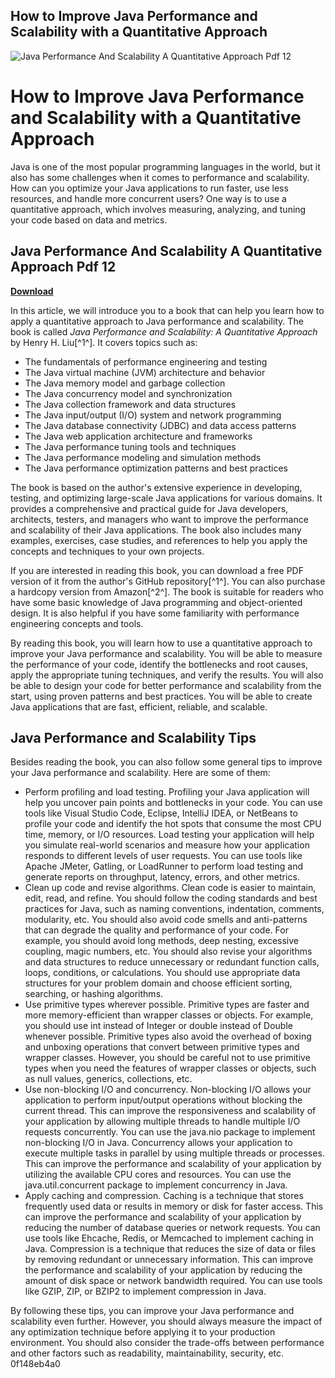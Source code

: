 ## How to Improve Java Performance and Scalability with a Quantitative Approach

 
![Java Performance And Scalability A Quantitative Approach Pdf 12](https://encrypted-tbn0.gstatic.com/images?q=tbn:ANd9GcRDzJFl0QCaZdJ7SG-uKM7q_1HJsCYJwpBeDosnodlT2zVra9oYSvCfd-k)

 
# How to Improve Java Performance and Scalability with a Quantitative Approach
 
Java is one of the most popular programming languages in the world, but it also has some challenges when it comes to performance and scalability. How can you optimize your Java applications to run faster, use less resources, and handle more concurrent users? One way is to use a quantitative approach, which involves measuring, analyzing, and tuning your code based on data and metrics.
 
## Java Performance And Scalability A Quantitative Approach Pdf 12


[**Download**](https://www.google.com/url?q=https%3A%2F%2Furlin.us%2F2tKOM1&sa=D&sntz=1&usg=AOvVaw0dr06PHntZDHGugXeFNEh6)

 
In this article, we will introduce you to a book that can help you learn how to apply a quantitative approach to Java performance and scalability. The book is called *Java Performance and Scalability: A Quantitative Approach* by Henry H. Liu[^1^]. It covers topics such as:
 
- The fundamentals of performance engineering and testing
- The Java virtual machine (JVM) architecture and behavior
- The Java memory model and garbage collection
- The Java concurrency model and synchronization
- The Java collection framework and data structures
- The Java input/output (I/O) system and network programming
- The Java database connectivity (JDBC) and data access patterns
- The Java web application architecture and frameworks
- The Java performance tuning tools and techniques
- The Java performance modeling and simulation methods
- The Java performance optimization patterns and best practices

The book is based on the author's extensive experience in developing, testing, and optimizing large-scale Java applications for various domains. It provides a comprehensive and practical guide for Java developers, architects, testers, and managers who want to improve the performance and scalability of their Java applications. The book also includes many examples, exercises, case studies, and references to help you apply the concepts and techniques to your own projects.
 
If you are interested in reading this book, you can download a free PDF version of it from the author's GitHub repository[^1^]. You can also purchase a hardcopy version from Amazon[^2^]. The book is suitable for readers who have some basic knowledge of Java programming and object-oriented design. It is also helpful if you have some familiarity with performance engineering concepts and tools.
 
By reading this book, you will learn how to use a quantitative approach to improve your Java performance and scalability. You will be able to measure the performance of your code, identify the bottlenecks and root causes, apply the appropriate tuning techniques, and verify the results. You will also be able to design your code for better performance and scalability from the start, using proven patterns and best practices. You will be able to create Java applications that are fast, efficient, reliable, and scalable.
  
## Java Performance and Scalability Tips
 
Besides reading the book, you can also follow some general tips to improve your Java performance and scalability. Here are some of them:

- Perform profiling and load testing. Profiling your Java application will help you uncover pain points and bottlenecks in your code. You can use tools like Visual Studio Code, Eclipse, IntelliJ IDEA, or NetBeans to profile your code and identify the hot spots that consume the most CPU time, memory, or I/O resources. Load testing your application will help you simulate real-world scenarios and measure how your application responds to different levels of user requests. You can use tools like Apache JMeter, Gatling, or LoadRunner to perform load testing and generate reports on throughput, latency, errors, and other metrics.
- Clean up code and revise algorithms. Clean code is easier to maintain, edit, read, and refine. You should follow the coding standards and best practices for Java, such as naming conventions, indentation, comments, modularity, etc. You should also avoid code smells and anti-patterns that can degrade the quality and performance of your code. For example, you should avoid long methods, deep nesting, excessive coupling, magic numbers, etc. You should also revise your algorithms and data structures to reduce unnecessary or redundant function calls, loops, conditions, or calculations. You should use appropriate data structures for your problem domain and choose efficient sorting, searching, or hashing algorithms.
- Use primitive types wherever possible. Primitive types are faster and more memory-efficient than wrapper classes or objects. For example, you should use int instead of Integer or double instead of Double whenever possible. Primitive types also avoid the overhead of boxing and unboxing operations that convert between primitive types and wrapper classes. However, you should be careful not to use primitive types when you need the features of wrapper classes or objects, such as null values, generics, collections, etc.
- Use non-blocking I/O and concurrency. Non-blocking I/O allows your application to perform input/output operations without blocking the current thread. This can improve the responsiveness and scalability of your application by allowing multiple threads to handle multiple I/O requests concurrently. You can use the java.nio package to implement non-blocking I/O in Java. Concurrency allows your application to execute multiple tasks in parallel by using multiple threads or processes. This can improve the performance and scalability of your application by utilizing the available CPU cores and resources. You can use the java.util.concurrent package to implement concurrency in Java.
- Apply caching and compression. Caching is a technique that stores frequently used data or results in memory or disk for faster access. This can improve the performance and scalability of your application by reducing the number of database queries or network requests. You can use tools like Ehcache, Redis, or Memcached to implement caching in Java. Compression is a technique that reduces the size of data or files by removing redundant or unnecessary information. This can improve the performance and scalability of your application by reducing the amount of disk space or network bandwidth required. You can use tools like GZIP, ZIP, or BZIP2 to implement compression in Java.

By following these tips, you can improve your Java performance and scalability even further. However, you should always measure the impact of any optimization technique before applying it to your production environment. You should also consider the trade-offs between performance and other factors such as readability, maintainability, security, etc.
 0f148eb4a0
